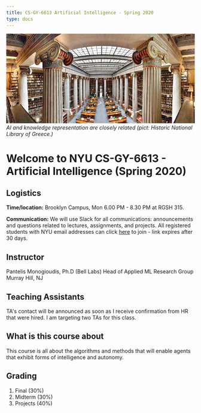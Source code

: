 ```yaml
---
title: CS-GY-6613 Artificial Intelligence - Spring 2020
type: docs
---
```

![national-library-greece](national-library-greece.jpg#center)
*AI and knowledge representation are closely related (pict: Historic National Library of Greece.)*

# Welcome to NYU CS-GY-6613 - Artificial Intelligence (Spring 2020) 

## Logistics

**Time/location:**
Brooklyn Campus, Mon 6.00 PM - 8.30 PM at RGSH 315.

**Communication:** 
We will use Slack for all communications: announcements and questions related to lectures, assignments, and projects. All registered students with NYU email addresses can click [here](
https://join.slack.com/t/csgy6613sprin-vwk3759/shared_invite/enQtOTI1ODk5MTMzNzk3LWFkZGVmNDVmYWMwNzFmYjU4MGZlNTU3OGRmMWZlNjY2NjFhMzEzOTBkNGY1M2NlZTk2MTFkYzRhZGVhZDQ1YjY) to join - link expires after 30 days.

## Instructor
Pantelis Monogioudis, Ph.D (Bell Labs)
Head of Applied ML Research Group
Murray Hill, NJ

## Teaching Assistants
TA's contact will be announced as soon as I receive confirmation from HR that were hired. I am targeting two TAs for this class. 

## What is this course about
This course is all about the algorithms and methods that will enable agents that exhibit forms of intelligence and autonomy.

## Grading

1. Final (30%)
2. Midterm (30%)
3. Projects (40%)
